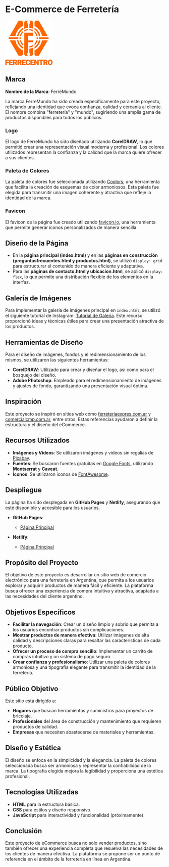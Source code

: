 ﻿# E-Commerce de Ferretería

![Logo de la Ferretería](./recursos/LogoFerrecentroPNGnaranja150x140px.png)

## Marca
**Nombre de la Marca**: FerreMundo

La marca FerreMundo ha sido creada específicamente para este proyecto, reflejando una identidad que evoca confianza, calidad y cercanía al cliente. El nombre combina "ferretería" y "mundo", sugiriendo una amplia gama de productos disponibles para todos los públicos.

### Logo
El logo de FerreMundo ha sido diseñado utilizando **CorelDRAW**, lo que permitió crear una representación visual moderna y profesional. Los colores utilizados representan la confianza y la calidad que la marca quiere ofrecer a sus clientes.

### Paleta de Colores
La paleta de colores fue seleccionada utilizando [Coolors](https://coolors.co), una herramienta que facilita la creación de esquemas de color armoniosos. Esta paleta fue elegida para transmitir una imagen coherente y atractiva que refleje la identidad de la marca.

### Favicon
El favicon de la página fue creado utilizando [favicon.io](https://favicon.io), una herramienta que permite generar íconos personalizados de manera sencilla.


## Diseño de la Página
- En la **página principal (index.html)** y en las **páginas en construcción (preguntasfrecuentes.html y productos.html)**, se utilizó `display: grid` para estructurar el contenido de manera eficiente y adaptativa.
- Para las **páginas de contacto.html y ubicacion.html**, se aplicó `display: flex`, lo que permite una distribución flexible de los elementos en la interfaz.

## Galería de Imágenes
Para implementar la galería de imágenes principal en `index.html`, se utilizó el siguiente tutorial de Instagram: [Tutorial de Galería](https://www.instagram.com/reel/DBG0q2_i3dA/?igsh=cWxhemZlZXlrM2Jo). Este recurso proporcionó ideas y técnicas útiles para crear una presentación atractiva de los productos.

## Herramientas de Diseño
Para el diseño de imágenes, fondos y el redimensionamiento de los mismos, se utilizaron las siguientes herramientas:
- **CorelDRAW**: Utilizado para crear y diseñar el logo, así como para el bosquejo del diseño.
- **Adobe Photoshop**: Empleado para el redimensionamiento de imágenes y ajustes de fondo, garantizando una presentación visual óptima.

## Inspiración
Este proyecto se inspiró en sitios web como [ferreteriaexpres.com.ar](https://ferreteriaexpres.com.ar) y [comercialcmp.com.ar](https://www.comercialcmp.com.ar), entre otros. Estas referencias ayudaron a definir la estructura y el diseño del eCommerce.

## Recursos Utilizados
- **Imágenes y Videos**: Se utilizaron imágenes y videos sin regalías de [Pixabay](https://pixabay.com).
- **Fuentes**: Se buscaron fuentes gratuitas en [Google Fonts](https://fonts.google.com), utilizando **Montserrat** y **Caveat**.
- **Íconos**: Se utilizaron íconos de [FontAwesome](https://fontawesome.com).

## Despliegue
La página ha sido desplegada en **GitHub Pages** y **Netlify**, asegurando que esté disponible y accesible para los usuarios.

- **GitHub Pages**:
  - [Página Principal](https://fernando-i-005.github.io/talentoTech2024/)
 

- **Netlify**:
  - [Página Principal](https://tu-proyecto.netlify.app/index.html)
 

## Propósito del Proyecto
El objetivo de este proyecto es desarrollar un sitio web de comercio electrónico para una ferretería en Argentina, que permita a los usuarios explorar y adquirir productos de manera fácil y eficiente. La plataforma busca ofrecer una experiencia de compra intuitiva y atractiva, adaptada a las necesidades del cliente argentino.

## Objetivos Específicos
- **Facilitar la navegación**: Crear un diseño limpio y sobrio que permita a los usuarios encontrar productos sin complicaciones.
- **Mostrar productos de manera efectiva**: Utilizar imágenes de alta calidad y descripciones claras para resaltar las características de cada producto.
- **Ofrecer un proceso de compra sencillo**: Implementar un carrito de compras intuitivo y un sistema de pago seguro.
- **Crear confianza y profesionalismo**: Utilizar una paleta de colores armoniosa y una tipografía elegante para transmitir la identidad de la ferretería.

## Público Objetivo
Este sitio está dirigido a:
- **Hogares** que buscan herramientas y suministros para proyectos de bricolaje.
- **Profesionales** del área de construcción y mantenimiento que requieren productos de calidad.
- **Empresas** que necesiten abastecerse de materiales y herramientas.

## Diseño y Estética
El diseño se enfoca en la simplicidad y la elegancia. La paleta de colores seleccionada busca ser armoniosa y representar la confiabilidad de la marca. La tipografía elegida mejora la legibilidad y proporciona una estética profesional.

## Tecnologías Utilizadas
- **HTML** para la estructura básica.
- **CSS** para estilos y diseño responsivo.
- **JavaScript** para interactividad y funcionalidad (próximamente).

## Conclusión
Este proyecto de eCommerce busca no solo vender productos, sino también ofrecer una experiencia completa que resuelva las necesidades de los clientes de manera efectiva. La plataforma se propone ser un punto de referencia en el ámbito de la ferretería en línea en Argentina.


